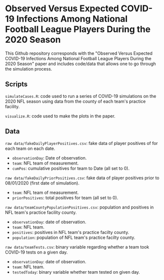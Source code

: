# Observed Versus Expected COVID-19 Infections Among National Football League Players During the 2020 Season

This Github repository corresponds with the "Observed Versus Expected COVID-19 Infections Among National Football League Players During the 2020 Season" paper and includes code/data that allows one to go through the simulation process.

## Scripts

`simulateCases.R`: code used to run a series of COVID-19 simulations on the 2020 NFL season using data from the county of each team's practice facility.

`visualize.R`: code used to make the plots in the paper. 

## Data

`raw data/fakeDailyPlayerPositives.csv`: fake data of player positives of for each team on each date.
- `observationDay`: Date of observation.
- `team`: NFL team of measurement.
- `cumPos`: cumulative positives for team to Date (all set to 0).

`raw data/fakeDailyPriorPositives.csv`: fake data of player positives prior to 08/01/2020 (first date of simulation).
- `team`: NFL team of measurement.
- `priorPositives`: total positives for team (all set to 0).

`raw data/teamCountyPopulationPositives.csv`: population and positives in NFL team's practice facility county.
- `observationDay`: date of observation.
- `team`: NFL team.
- `positives`: positives in NFL team's practice facilty county.
- `population`: population of NFL team's practice facilty county.

`raw data/teamTests.csv`: binary variable regarding whether a team took COVID-19 tests on a given day.
- `observationDay`: date of observation.
- `team`: NFL team.
- `testedToday`: binary variable whether team tested on given day.
